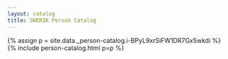 ```yaml
---
layout: catalog
title: SWERIK Person Catalog
---
```

{% assign p = site.data._person-catalog.i-BPyL9xrSiFW1DR7Gx5wkdi %}
{% include person-catalog.html p=p %}

